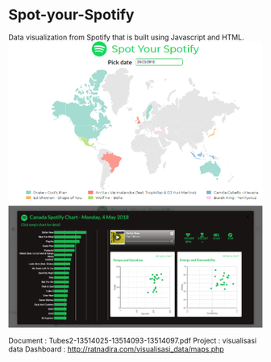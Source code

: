# Spot-your-Spotify
Data visualization from Spotify that is built using Javascript and HTML.
![alt test](Dashboard.png)
![alt test](Dashboard2.png)

Document : Tubes2-13514025-13514093-13514097.pdf
Project : visualisasi data
Dashboard : http://ratnadira.com/visualisasi_data/maps.php


